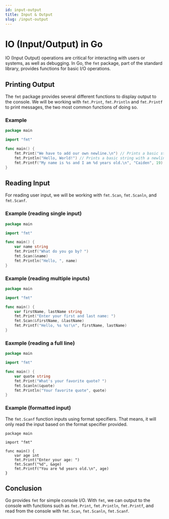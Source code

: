 ```yaml
---
id: input-output
title: Input & Output
slug: /input-output
---
```


# IO (Input/Output) in Go

IO (Input Output) operations are critical for interacting with users or systems, as well as debugging. In Go, the `fmt` package, part of the standard library, provides functions for basic I/O operations.

## Printing Output

The `fmt` package provides several different functions to display output to the console. We will be working with `fmt.Print`, `fmt.Println` and `fmt.Printf` to print messages, the two most common functions of doing so.

### Example

```go
package main

import "fmt"

func main() {
	fmt.Print("We have to add our own newline.\n") // Prints a basic string with no newline.
	fmt.Println("Hello, World!") // Prints a basic string with a newline at the end.
	fmt.Printf("My name is %s and I am %d years old.\n", "Caiden", 19) // Prints formatted with variables.
}
```

## Reading Input

For reading user input, we will be working with `fmt.Scan`, `fmt.Scanln`, and `fmt.Scanf`.

### Example (reading single input)

```go
package main

import "fmt"

func main() {
	var name string
	fmt.Printf("What do you go by? ")
	fmt.Scan(&name)
	fmt.Println("Hello, ", name)
}
```

### Example (reading multiple inputs)

```go
package main

import "fmt"

func main() {
	var firstName, lastName string
	fmt.Print("Enter your first and last name: ")
	fmt.Scan(&firstName, &lastName)
	fmt.Printf("Hello, %s %s!\n", firstName, lastName)
}
```

### Eaxmple (reading a full line)

```go
package main

import "fmt"

func main() {
	var quote string
	fmt.Print("What's your favorite quote? ")
	fmt.Scanln(&quote)
	fmt.Println("Your favorite quote", quote)
}
```

### Example (formatted input)

The `fmt.Scanf` function inputs using format specifiers. That means, it will only read the input based on the format specifier provided.

```
package main

import "fmt"

func main() {
	var age int
	fmt.Print("Enter your age: ")
	fmt.Scanf("%d", &age)
	fmt.Printf("You are %d years old.\n", age)
}
```

## Conclusion

Go provides `fmt` for simple console I/O. With `fmt`, we can output to the console with functions such as `fmt.Print`, `fmt.Println`, `fmt.Printf`, and read from the console with `fmt.Scan`, `fmt.Scanln`, `fmt.Scanf`.
